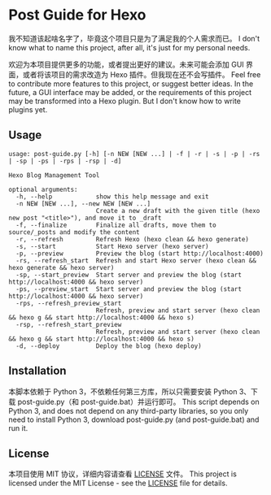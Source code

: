 # Post Guide for Hexo

我不知道该起啥名字了，毕竟这个项目只是为了满足我的个人需求而已。
I don't know what to name this project, after all, it's just for my personal needs.

欢迎为本项目提供更多的功能，或者提出更好的建议。未来可能会添加 GUI 界面，或者将该项目的需求改造为 Hexo 插件。但我现在还不会写插件。
Feel free to contribute more features to this project, or suggest better ideas. In the future, a GUI interface may be added, or the requirements of this project may be transformed into a Hexo plugin. But I don't know how to write plugins yet.

## Usage

```shell
usage: post-guide.py [-h] [-n NEW [NEW ...] | -f | -r | -s | -p | -rs | -sp | -ps | -rps | -rsp | -d]

Hexo Blog Management Tool

optional arguments:
  -h, --help            show this help message and exit
  -n NEW [NEW ...], --new NEW [NEW ...]
                        Create a new draft with the given title (hexo new post "<title>"), and move it to _draft
  -f, --finalize        Finalize all drafts, move them to source/_posts and modify the content
  -r, --refresh         Refresh Hexo (hexo clean && hexo generate)
  -s, --start           Start Hexo server (hexo server)
  -p, --preview         Preview the blog (start http://localhost:4000)
  -rs, --refresh_start  Refresh and start Hexo server (hexo clean && hexo generate && hexo server)
  -sp, --start_preview  Start server and preview the blog (start http://localhost:4000 && hexo server)
  -ps, --preview_start  Start server and preview the blog (start http://localhost:4000 && hexo server)
  -rps, --refresh_preview_start
                        Refresh, preview and start server (hexo clean && hexo g && start http://localhost:4000 && hexo s)
  -rsp, --refresh_start_preview
                        Refresh, preview and start server (hexo clean && hexo g && start http://localhost:4000 && hexo s)
  -d, --deploy          Deploy the blog (hexo deploy)
```

## Installation

本脚本依赖于 Python 3，不依赖任何第三方库，所以只需要安装 Python 3、下载 post-guide.py（和 post-guide.bat）并运行即可。
This script depends on Python 3, and does not depend on any third-party libraries, so you only need to install Python 3, download post-guide.py (and post-guide.bat) and run it.

## License

本项目使用 MIT 协议，详细内容请查看 [LICENSE](LICENSE) 文件。
This project is licensed under the MIT License - see the [LICENSE](LICENSE) file for details.